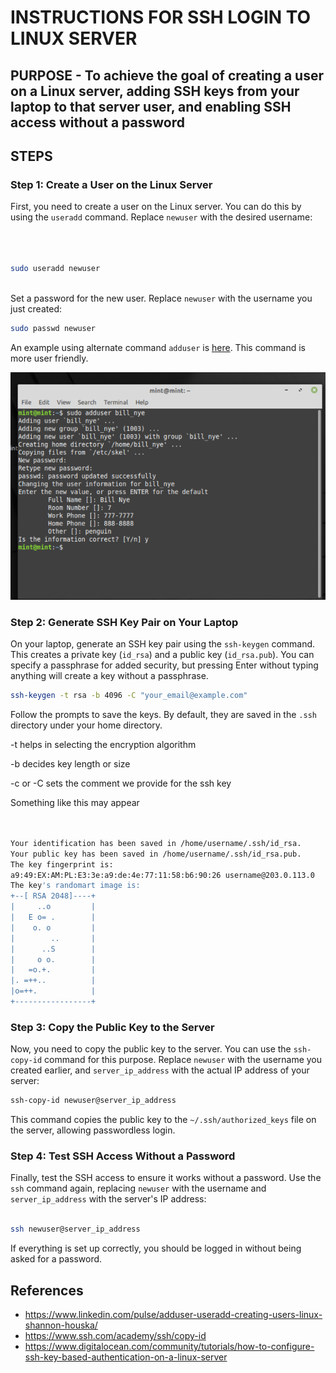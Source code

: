# INSTRUCTIONS FOR SSH LOGIN TO LINUX SERVER




## PURPOSE - To achieve the goal of creating a user on a Linux server, adding SSH keys from your laptop to that server user, and enabling SSH access without a password




## STEPS 



 
### Step 1: Create a User on the Linux Server




First, you need to create a user on the Linux server. You can do this by using the `useradd` command. Replace `newuser` with the desired username:

```bash



sudo useradd newuser



```



Set a password for the new user. Replace `newuser` with the username you just created:

```bash
sudo passwd newuser


```



An example using alternate command ```adduser```  is [here](./indycium_doc_prep.png). This command is more user friendly. 

![user_add_image](./indycium_doc_prep.png)




### Step 2: Generate SSH Key Pair on Your Laptop




On your laptop, generate an SSH key pair using the `ssh-keygen` command. This creates a private key (`id_rsa`) and a public key (`id_rsa.pub`). You can specify a passphrase for added security, but pressing Enter without typing anything will create a key without a passphrase.

```bash
ssh-keygen -t rsa -b 4096 -C "your_email@example.com"
```

Follow the prompts to save the keys. By default, they are saved in the `.ssh` directory under your home directory.

-t helps in selecting the encryption algorithm


-b decides key length or size


-c or -C sets the comment we provide for the ssh key

Something like this may appear 



```bash


Your identification has been saved in /home/username/.ssh/id_rsa.
Your public key has been saved in /home/username/.ssh/id_rsa.pub.
The key fingerprint is:
a9:49:EX:AM:PL:E3:3e:a9:de:4e:77:11:58:b6:90:26 username@203.0.113.0
The key's randomart image is:
+--[ RSA 2048]----+
|     ..o         |
|   E o= .        |
|    o. o         |
|        ..       |
|      ..S        |
|     o o.        |
|   =o.+.         |
|. =++..          |
|o=++.            |
+-----------------+


```

### Step 3: Copy the Public Key to the Server




Now, you need to copy the public key to the server. You can use the `ssh-copy-id` command for this purpose. Replace `newuser` with the username you created earlier, and `server_ip_address` with the actual IP address of your server:

```bash
ssh-copy-id newuser@server_ip_address
```

This command copies the public key to the `~/.ssh/authorized_keys` file on the server, allowing passwordless login.

### Step 4: Test SSH Access Without a Password




Finally, test the SSH access to ensure it works without a password. Use the `ssh` command again, replacing `newuser` with the username and `server_ip_address` with the server's IP address:

```bash

ssh newuser@server_ip_address


```

If everything is set up correctly, you should be logged in without being asked for a password.




## References




- https://www.linkedin.com/pulse/adduser-useradd-creating-users-linux-shannon-houska/
- https://www.ssh.com/academy/ssh/copy-id
- https://www.digitalocean.com/community/tutorials/how-to-configure-ssh-key-based-authentication-on-a-linux-server

